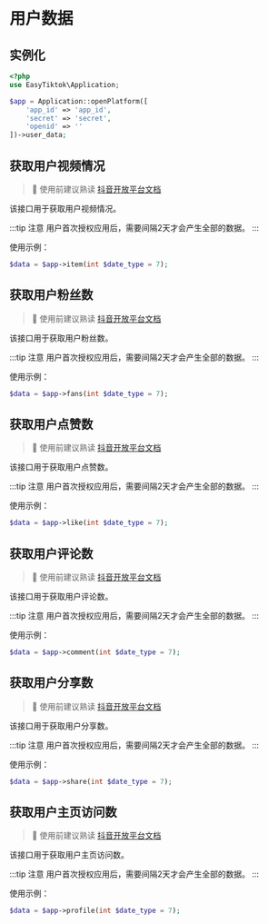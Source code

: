 # 用户数据

## 实例化
```php
<?php
use EasyTiktok\Application;

$app = Application::openPlatform([
    'app_id' => 'app_id',
    'secret' => 'secret',
    'openid' => ''
])->user_data;
```

## 获取用户视频情况

> 🚨 使用前建议熟读 [抖音开放平台文档](https://open.douyin.com/platform/doc/6848798450331486212)

该接口用于获取用户视频情况。

:::tip 注意
用户首次授权应用后，需要间隔2天才会产生全部的数据。
:::

使用示例：
```php
$data = $app->item(int $date_type = 7);
```

## 获取用户粉丝数

> 🚨 使用前建议熟读 [抖音开放平台文档](https://open.douyin.com/platform/doc/6848798450331453444)

该接口用于获取用户粉丝数。

:::tip 注意
用户首次授权应用后，需要间隔2天才会产生全部的数据。
:::

使用示例：
```php
$data = $app->fans(int $date_type = 7);
```


## 获取用户点赞数

> 🚨 使用前建议熟读 [抖音开放平台文档](https://open.douyin.com/platform/doc/6848798450331518980)

该接口用于获取用户点赞数。

:::tip 注意
用户首次授权应用后，需要间隔2天才会产生全部的数据。
:::

使用示例：
```php
$data = $app->like(int $date_type = 7);
```

## 获取用户评论数

> 🚨 使用前建议熟读 [抖音开放平台文档](https://open.douyin.com/platform/doc/6848798450331420676)

该接口用于获取用户评论数。

:::tip 注意
用户首次授权应用后，需要间隔2天才会产生全部的数据。
:::

使用示例：
```php
$data = $app->comment(int $date_type = 7);
```

## 获取用户分享数

> 🚨 使用前建议熟读 [抖音开放平台文档](https://open.douyin.com/platform/doc/6848798471810451459)

该接口用于获取用户分享数。

:::tip 注意
用户首次授权应用后，需要间隔2天才会产生全部的数据。
:::

使用示例：
```php
$data = $app->share(int $date_type = 7);
```

## 获取用户主页访问数

> 🚨 使用前建议熟读 [抖音开放平台文档](https://open.douyin.com/platform/doc/6848798450331551748)

该接口用于获取用户主页访问数。

:::tip 注意
用户首次授权应用后，需要间隔2天才会产生全部的数据。
:::

使用示例：
```php
$data = $app->profile(int $date_type = 7);
```